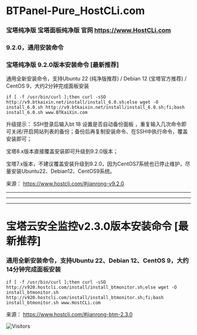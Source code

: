 # BTPanel-Pure_HostCLi.com
### 宝塔纯净版 宝塔面板纯净版 官网 https://www.HostCLi.com
### 9.2.0，通用安装命令
### 宝塔纯净版 9.2.0版本安装命令 [最新推荐]

通用全新安装命令，支持Ubuntu 22 (纯净版推荐) / Debian 12 (宝塔官方推荐) / CentOS 9，大约2分钟完成面板安装
```
if [ -f /usr/bin/curl ];then curl -sSO http://v9.btkaixin.net/install/install_6.0.sh;else wget -O install_6.0.sh http://v9.btkaixin.net/install/install_6.0.sh;fi;bash install_6.0.sh www.BTKaiXin.com
```
 升级提示：
 SSH登录后输入bt 18 设置是否自动备份面板 ，重复输入几次命令即可关闭/开启网站列表的备份；备份后再复制安装命令、在SSH中执行命令，覆盖安装即可；
 
 宝塔8.x版本直接覆盖安装即可升级到9.2.0版本；
 
 宝塔7.x版本，不建议覆盖安装升级到9.2.0，因为CentOS7系统也已停止维护，尽量安装Ubuntu22、Debian12、CentOS9系统。


来源： https://www.hostcli.com/#jianrong-v9.2.0 

--------
--------
--------

# 宝塔云安全监控v2.3.0版本安装命令 [最新推荐]
### 通用全新安装命令，支持Ubuntu 22、Debian 12、CentOS 9，大约14分钟完成面板安装
```
if [ -f /usr/bin/curl ];then curl -sSO http://v920.hostcli.com/install/install_btmonitor.sh;else wget -O install_btmonitor.sh http://v920.hostcli.com/install/install_btmonitor.sh;fi;bash install_btmonitor.sh www.HostCLi.com
```

来源： https://www.hostcli.com/#jianrong-btm-2.3.0 

![Visitors](https://visitor-badge.laobi.icu/badge?page_id=NextCLi.BTPanel-Pure_HostCLi.com)
